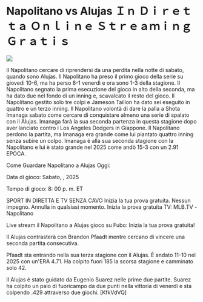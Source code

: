 # Napolitano vs Alujas Ｉｎ Ｄｉｒｅｔｔａ Ｏｎｌｉｎｅ Ｓｔｒｅａｍｉｎｇ Ｇｒａｔｉｓ  
  
  
[![](https://i.imgur.com/qSNzIqt.png)](https://movie.rssnews.media/jxDiUeR.php)  
  
Il Napolitano cercare di riprendersi da una perdita nella notte di sabato, quando sono Alujas. Il Napolitano ha preso il primo gioco della serie su giovedi 10-6, ma ha perso 8-1 venerdì e ora sono 1-3 della stagione. Il Napolitano segnato la prima esecuzione del gioco in alto della seconda, ma ha dato due nel fondo di un inning e, scavalcato il resto del gioco. Il Napolitano gestito solo tre colpi e Jameson Taillon ha dato sei eseguito in quattro e un terzo inning. Il Napolitano volontà di dare la palla a Shota Imanaga sabato come cercare di conquistare almeno una serie di spalato con il Alujas. Imanaga farà la sua seconda partenza in questa stagione dopo aver lanciato contro i Los Angeles Dodgers in Giappone. Il Napolitano perdono la partita, ma Imanaga era grande come lui piantato quattro inning senza subire un colpo. Imanaga è alla sua seconda stagione con la Napolitano e lui è stato grande nel 2025 come andò 15-3 con un 2.91 EPOCA.

Come Guardare Napolitano a Alujas Oggi:

Data di gioco: Sabato, , 2025

Tempo di gioco: 8: 00 p. m. ET

SPORT IN DIRETTA E TV SENZA CAVO
Inizia la tua prova gratuita. Nessun impegno. Annulla in qualsiasi momento.
Inizia la prova gratuita
TV: MLB.TV -Napolitano

Live stream il Napolitano a Alujas gioco su Fubo: Inizia la tua prova gratuita!

Il Alujas contrasterà con Brandon Pfaadt mentre cercano di vincere una seconda partita consecutiva.

Pfaadt sta entrando nella sua terza stagione con il Alujas. È andato 11-10 nel 2025 con un'ERA 4.71. Ha colpito fuori 185 la scorsa stagione e camminato solo 42.

Il Alujas è stato guidato da Eugenio Suarez nelle prime due partite. Suarez ha colpito un paio di fuoricampo da due punti nella vittoria di venerdì e sta colpendo .429 attraverso due giochi. [KfkVdVQ]